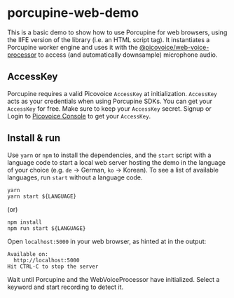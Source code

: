 # porcupine-web-demo

This is a basic demo to show how to use Porcupine for web browsers, using the IIFE version of the library (i.e. an HTML
script tag). It instantiates a Porcupine worker engine and uses it with
the [@picovoice/web-voice-processor](https://www.npmjs.com/package/@picovoice/web-voice-processor) to access (and
automatically downsample) microphone audio.

## AccessKey

Porcupine requires a valid Picovoice `AccessKey` at initialization. `AccessKey` acts as your credentials when using
Porcupine SDKs.
You can get your `AccessKey` for free. Make sure to keep your `AccessKey` secret.
Signup or Login to [Picovoice Console](https://console.picovoice.ai/) to get your `AccessKey`.

## Install & run

Use `yarn` or `npm` to install the dependencies, and the `start` script with a language code 
to start a local web server hosting the demo in the language of your choice (e.g. `de` -> German, `ko` -> Korean). 
To see a list of available languages, run `start` without a language code.

```console
yarn
yarn start ${LANGUAGE}
```

(or)

```console
npm install
npm run start ${LANGUAGE}
```

Open `localhost:5000` in your web browser, as hinted at in the output:

```console
Available on:
  http://localhost:5000
Hit CTRL-C to stop the server
```

Wait until Porcupine and the WebVoiceProcessor have initialized. Select a keyword and start recording to detect it.
